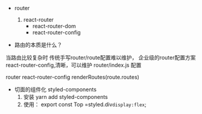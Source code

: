 - router

    1. react-router
        - react-router-dom
        - react-router-config
    
- 路由的本质是什么？

当路由比较复杂时 传统手写router/route配置难以维护，
企业级的router配置方案react-router-config,清晰，可以维护 router/index.js 配置

router react-router-config renderRoutes(route.routes)

- 切面的组件化 styled-components
  1. 安装 yarn add styled-components
  2. 使用： export const Top =styled.div`
        display:flex
        `;

